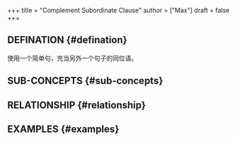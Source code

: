 +++
title = "Complement Subordinate Clause"
author = ["Max"]
draft = false
+++

## DEFINATION {#defination}

使用一个简单句，充当另外一个句子的同位语。


## SUB-CONCEPTS {#sub-concepts}


## RELATIONSHIP {#relationship}


## EXAMPLES {#examples}
